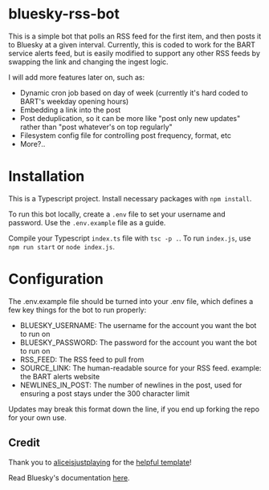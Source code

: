 # bluesky-rss-bot

This is a simple bot that polls an RSS feed for the first item, and then posts it to Bluesky at a given interval. Currently, this is coded to work for the BART service alerts feed, but is easily modified to support any other RSS feeds by swapping the link and changing the ingest logic.

I will add more features later on, such as:
 * Dynamic cron job based on day of week (currently it's hard coded to BART's weekday opening hours)
 * Embedding a link into the post
 * Post deduplication, so it can be more like "post only new updates" rather than "post whatever's on top regularly"
 * Filesystem config file for controlling post frequency, format, etc
 * More?..

# Installation

This is a Typescript project. Install necessary packages with `npm install`.

To run this bot locally, create a `.env` file to set your username and password. Use the `.env.example` file as a guide.

Compile your Typescript `index.ts` file with `tsc -p .`. To run `index.js`, use `npm run start` or `node index.js`.

# Configuration

The .env.example file should be turned into your .env file, which defines a few key things for the bot to run properly:
 * BLUESKY_USERNAME: The username for the account you want the bot to run on
 * BLUESKY_PASSWORD: The password for the account you want the bot to run on
 * RSS_FEED: The RSS feed to pull from
 * SOURCE_LINK: The human-readable source for your RSS feed. example: the BART alerts website
 * NEWLINES_IN_POST: The number of newlines in the post, used for ensuring a post stays under the 300 character limit 
 
Updates may break this format down the line, if you end up forking the repo for your own use.

## Credit

Thank you to [aliceisjustplaying](https://github.com/aliceisjustplaying) for the [helpful template](https://github.com/aliceisjustplaying/atproto-starter-kit/)! 

Read Bluesky's documentation [here](https://github.com/bluesky-social/atproto/tree/main/packages/api).